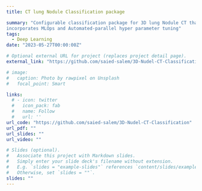 ```yaml
---
title: CT lung Nodule Classification package

summary: "Configurable classification package for 3D lung Nodule CT that
incorporates MLOps and Automated-parallel hyper parameter tuning"
tags:
  - Deep Learning
date: "2023-05-27T00:00:00Z"

# Optional external URL for project (replaces project detail page).
external_link: "https://github.com/saied-salem/3D-Nudel-CT-Classification"

# image:
#   caption: Photo by rawpixel on Unsplash
#   focal_point: Smart

links:
  # - icon: twitter
  #   icon_pack: fab
  #   name: Follow
  #   url: ''
url_code: "https://github.com/saied-salem/3D-Nudel-CT-Classification"
url_pdf: ""
url_slides: ""
url_video: ""

# Slides (optional).
#   Associate this project with Markdown slides.
#   Simply enter your slide deck's filename without extension.
#   E.g. `slides = "example-slides"` references `content/slides/example-slides.md`.
#   Otherwise, set `slides = ""`.
slides: ""
---
```


<!-- egrshelkgjeigjewijgeipogjepgjep -->

